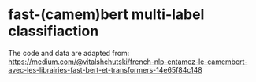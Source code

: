 # fast-(camem)bert multi-label classifiaction
The code and data are adapted from:  https://medium.com/@vitalshchutski/french-nlp-entamez-le-camembert-avec-les-librairies-fast-bert-et-transformers-14e65f84c148 

